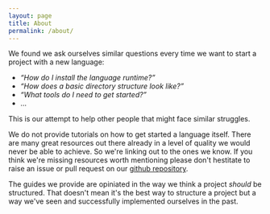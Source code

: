 ```yaml
---
layout: page
title: About
permalink: /about/
---
```


We found we ask ourselves similar questions every time we want to start a project with a new language:

- _&ldquo;How do I install the language runtime?&rdquo;_
- _&ldquo;How does a basic directory structure look like?&rdquo;_
- _&ldquo;What tools do I need to get started?&rdquo;_
- &hellip;

This is our attempt to help other people that might face similar struggles.

We do not provide tutorials on how to get started a language itself.
There are many great resources out there already in a level of quality we would never be able to achieve.
So we're linking out to the ones we know.
If you think we're missing resources worth mentioning please don't hestitate to raise an issue or pull request on our <a href="https://github.com/vanilla-project/vanilla-project.github.io">github repository</a>.

The guides we provide are opiniated in the way we think a project _should_ be structured.
That doesn't mean it's the best way to structure a project but a way we've seen and successfully implemented ourselves in the past.

